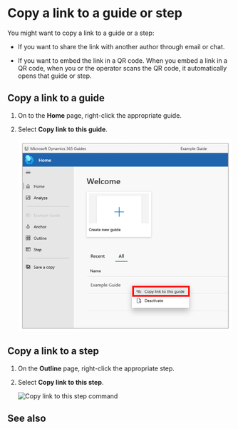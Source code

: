 

# Copy a link to a guide or step

You might want to copy a link to a guide or a step:

- If you want to share the link with another author through email or chat.

- If you want to embed the link in a QR code. When you embed a link in a QR code, when you or the operator scans the QR code, it automatically opens that guide or step.

## Copy a link to a guide

1. On to the **Home** page, right-click the appropriate guide.

2. Select **Copy link to this guide**.

    ![Copy link to this guide command](media/copy-guide-link.PNG "Copy link to this guide command")


## Copy a link to a step

1. On the **Outline** page, right-click the appropriate step.

2. Select **Copy link to this step**.

    ![Copy link to this step command](media/copy-link-step.PNG "Copy link to this step command")

## See also
